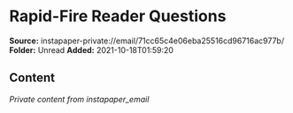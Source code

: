 # Rapid-Fire Reader Questions

**Source:** instapaper-private://email/71cc65c4e06eba25516cd96716ac977b/
**Folder:** Unread
**Added:** 2021-10-18T01:59:20




## Content
*Private content from instapaper_email*
